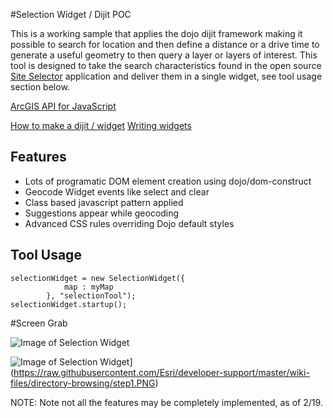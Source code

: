 #Selection Widget / Dijit POC

This is a working sample that applies the dojo dijit framework making it possible to search for location and then define a 
distance or a drive time to generate a useful geometry to then query a layer or layers of interest.  This tool is designed to 
take the search characteristics found in the open source [Site Selector](http://tryitlive.arcgis.com/SiteSelector/) application
and deliver them in a single widget, see tool usage section below.   

[ArcGIS API for JavaScript](https://developers.arcgis.com/javascript/)



[How to make a dijit / widget](https://github.com/Esri/arcgis-dijit-sample-js)
[Writing widgets](http://dojotoolkit.org/reference-guide/1.9/quickstart/writingWidgets.html)



## Features

* Lots of programatic DOM element creation using dojo/dom-construct 
* Geocode Widget events like select and clear
* Class based javascript pattern applied
* Suggestions appear while geocoding 
* Advanced CSS rules overriding Dojo default styles


## Tool Usage

```
selectionWidget = new SelectionWidget({
			map : myMap
		}, "selectionTool");
selectionWidget.startup();

```

#Screen Grab

![Image of Selection Widget](https://raw.githubusercontent.com/Esri/developer-support/master/repository-images/selection-widget.png "Selection widget screenshot")

![Image of Selection Widget](site-selector.png "Site Selector application")](https://raw.githubusercontent.com/Esri/developer-support/master/wiki-files/directory-browsing/step1.PNG)


NOTE: Note not all the features may be completely implemented, as of 2/19.
